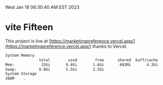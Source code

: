 Wed Jan 18 06:30:40 AM EST 2023

# vite Fifteen


This project is live at [https://marketingpreference.vercel.app/](https://marketingpreference.vercel.app/) thanks to Vercel.

```bash
System Memory
               total        used        free      shared  buff/cache   available
Mem:            15Gi       9.4Gi       1.6Gi       681Mi       4.3Gi       4.9Gi
Swap:          8.0Gi       5.5Gi       2.5Gi
System Storage
268M	.
```
